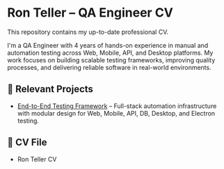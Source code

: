 # Ron Teller – QA Engineer CV

This repository contains my up-to-date professional CV.

I'm a QA Engineer with 4 years of hands-on experience in manual and automation testing across Web, Mobile, API, and Desktop platforms. My work focuses on building scalable testing frameworks, improving quality processes, and delivering reliable software in real-world environments.

## 🔗 Relevant Projects

- [End-to-End Testing Framework](https://github.com/1992ron/End-to-End-Testing-Framework) – Full-stack automation infrastructure with modular design for Web, Mobile, API, DB, Desktop, and Electron testing.

## 📄 CV File

- Ron Teller CV

